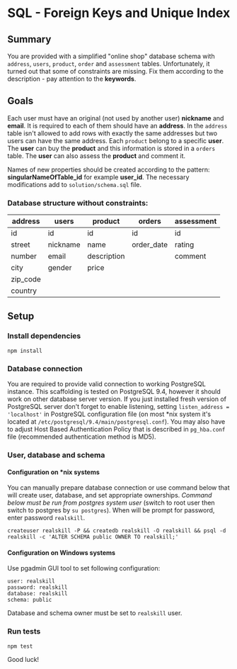 # SQL - Foreign Keys and Unique Index

## Summary
You are provided with a simplified "online shop" database schema with `address`, `users`, `product`, `order` and `assessment` tables. Unfortunately, it 
turned out that some of constraints are missing. Fix them according to the description - pay attention to the **keywords**.

## Goals

Each user must have an original (not used by another user) **nickname** and **email**. It is required to each of them should have an **address**. In the 
`address` table isn't allowed to add rows with exactly the same addresses but two users can have the same address. Each `product` belong to a specific **user**. The 
**user** can buy the **product** and this information is stored in a `orders` table. The **user** can also assess the **product** and comment it.

Names of new properties should be created according to the pattern: **singularNameOfTable_id** for example **user_id**. The necessary modifications add to 
`solution/schema.sql` file.

### Database structure without constraints:

| address   | users    | product     | orders      | assessment  | 
|-----------|----------|-------------|-------------|-------------| 
| id        | id       | id          | id          | id          | 
| street    | nickname | name        | order_date  | rating      | 
| number    | email    | description |             | comment     | 
| city      | gender   | price       |             |             |
| zip_code  |          |             |             |             |
| country   |          |             |             |             |



## Setup

### Install dependencies 

```
npm install
```
 
### Database connection

You are required to provide valid connection to working PostgreSQL instance. This scaffolding is tested on PostgreSQL 9.4, however it should work on other 
database server version. 
If you just installed fresh version of PostgreSQL server don't forget to enable listening, setting `listen_address = 'localhost'` in PostgreSQL configuration
 file (on most *nix system it's located at `/etc/postgresql/9.4/main/postgresql.conf`). You may also have to adjust Host Based Authentication Policy that is 
 described in `pg_hba.conf` file (recommended authentication method is MD5).
 
### User, database and schema

#### Configuration on *nix systems

You can manually prepare database connection or use command below that will create user, database, and set appropriate ownerships.
*Command below must be run from postgres system user* (switch to root user then switch to postgres by `su postgres`). When will be prompt for password, enter
 password `realskill`.
 
```  
createuser realskill -P && createdb realskill -O realskill && psql -d realskill -c 'ALTER SCHEMA public OWNER TO realskill;'
```

#### Configuration on Windows systems

Use pgadmin GUI tool to set following configuration:
```
user: realskill
password: realskill
database: realskill
schema: public
```
Database and schema owner must be set to `realskill` user.

### Run tests

    npm test


Good luck!
